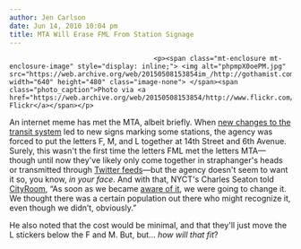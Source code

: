 ```yaml
---
author: Jen Carlson
date: Jun 14, 2010 10:04 pm
title: MTA Will Erase FML From Station Signage
---
```


	
										<p><span class="mt-enclosure mt-enclosure-image" style="display: inline;"> <img alt="phpmpX0oePM.jpg" src="https://web.archive.org/web/20150508153854im_/http://gothamist.com/attachments/arts_jen/phpmpX0oePM.jpg" width="640" height="480" class="image-none"> </span><span class="photo_caption">Photo via <a href="https://web.archive.org/web/20150508153854/http://www.flickr.com/photos/girlposse/4696211913/">Aman*Duh&apos;s Flickr</a></span></p>

<p>An internet meme has met the MTA, albeit briefly. When <a href="https://web.archive.org/web/20150508153854/http://gothamist.com/2010/03/20/mta_to_cut_v_line_save_some_buses.php">new changes to the transit system</a> led to new signs marking some stations, the agency was forced to put the letters F, M, and L together at 14th Street and 6th Avenue. Surely, this wasn&apos;t the first time the letters FML met the letters MTA&#x2014;though until now they&apos;ve likely only come together in straphanger&apos;s heads or transmitted through <a href="https://web.archive.org/web/20150508153854/http://twitter.com/KyleEllis/status/14984912439">Twitter feeds</a>&#x2014;but the agency doesn&apos;t seem to want it so, you know, <em>in your face</em>. And with that, NYCT&apos;s Charles Seaton told <a href="https://web.archive.org/web/20150508153854/http://cityroom.blogs.nytimes.com/2010/06/14/on-second-thought/">CityRoom</a>, &#x201C;As soon as we became <a href="https://web.archive.org/web/20150508153854/http://news.cnet.com/8301-13577_3-20007547-36.html?part=rss&amp;subj=news&amp;tag=2547-1_3-0-20">aware of it</a>, we were going to change it. We thought there was a certain population out there who might recognize it, even though we didn&#x2019;t, obviously.&#x201D; </p>

<p>He also noted that the cost would be minimal, and that they&apos;ll just move the L stickers below the F and M. But, but... <em>how will that fit</em>?</p>					
										
									
				